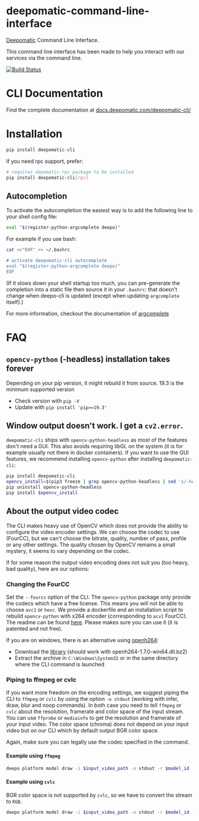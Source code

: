 # deepomatic-command-line-interface

[Deepomatic](https://www.deepomatic.com) Command Line Interface.

This command line interface has been made to help you interact with our services via the command line.

[![Build Status](https://travis-ci.com/Deepomatic/deepocli.svg?branch=master)](https://travis-ci.com/Deepomatic/deepocli)

# CLI Documentation

Find the complete documentation at [docs.deepomatic.com/deepomatic-cli/](https://docs.deepomatic.com/deepomatic-cli/)

# Installation

```bash
pip install deepomatic-cli
```

If you need rpc support, prefer:
```bash
# requires deeomatic-rpc package to be installed
pip install deepomatic-cli[rpc]
```

## Autocompletion

To activate the autocompletion the easiest way is to add the following line to your shell config file:

```bash
eval "$(register-python-argcomplete deepo)"
```

For example if you use bash:

```bash
cat <<"EOF" >> ~/.bashrc

# activate deepomatic-cli autocomplete
eval "$(register-python-argcomplete deepo)"
EOF
```

(If it slows down your shell startup too much, you can pre-generate the completion into a static file then source it in your `.bashrc`: that doesn't change when deepo-cli is updated (except when updating `argcomplete` itself).)

For more information, checkout the documentation of [argcomplete](https://github.com/kislyuk/argcomplete)

# FAQ

## `opencv-python` (-headless) installation takes forever

Depending on your pip version, it might rebuild it from source. 19.3 is the minimum supported version
- Check version with `pip -V`
- Update with `pip install 'pip>=19.3'`

## Window output doesn't work. I get a `cv2.error`.

`deepomatic-cli` ships with `opencv-python-headless` as most of the features don't need a GUI.
This also avoids requiring libGL on the system (it is for example usually not there in docker containers).
If you want to use the GUI features, we recommend installing `opencv-python` after installing `deepomatic-cli`:
```bash
pip install deepomatic-cli
opencv_install=$(pip3 freeze | grep opencv-python-headless | sed 's/-headless//g')
pip uninstall opencv-python-headless
pip install $opencv_install
```

## About the output video codec

The CLI makes heavy use of OpenCV which does not provide the ability to configure the video encoder settings.
We can choose the codec to use (FourCC), but we can't choose the bitrate, quality, number of pass, profile or any other settings.
The quality chosen by OpenCV remains a small mystery, it seems to vary depending on the codec.

If for some reason the output video encoding does not suit you (too heavy, bad quality), here are our options:

### Changing the FourCC

Set the `--fourcc` option of the CLI. The `opencv-python` package only provide the codecs which have a free license.
This means you will not be able to choose `avc1` or `hevc`. We provide a dockerfile and an installation script to rebuild `opencv-python` with x264 encoder (corresponding to `acv1` FourCC).
The readme can be found [here](docker/README.md). Please makes sure you can use it (it is patented and not free).

If you are on windows, there is an alternative using [openh264](https://github.com/cisco/openh264):
- Download the [library](https://github.com/cisco/openh264/releases) (should work with openh264-1.7.0-win64.dll.bz2)
- Extract the archive in `C:\Windows\System32` or in the same directory where the CLI command is launched

### Piping to ffmpeg or cvlc

If you want more freedom on the encoding settings, we suggest piping the CLI to `ffmpeg` or `cvlc` by using the option `-o stdout` (working with infer, draw, blur and noop commands).
In both case you need to tell `ffmpeg` or `cvlc` about the resolution, framerate and color space of the input stream.
You can use `ffprobe` or `mediainfo` to get the resolution and framerate of your input video.
The color space (chroma) does not depend on your input video but on our CLI which by default output BGR color space.

Again, make sure you can legally use the codec specified in the command.

#### Example using `ffmpeg`

```bash
deepo platform model draw -i $input_video_path -o stdout -r $model_id | ffmpeg -f rawvideo -pixel_format bgr24 -video_size 1280x720 -framerate 15 -i - -c:v $codec $output_video_path
```

#### Example using `cvlc`

BGR color space is not supported by `cvlc`, so we have to convert the stream to `RGB`.

```bash
deepo platform model draw -i $input_video_path -o stdout -r $model_id --output_color_space RGB | cvlc --demux=rawvideo --rawvid-fps=15 --rawvid-width=1280 --rawvid-height=720 --rawvid-chroma=RV24 - --sout "#transcode{vcodec=$codec}:std{access=file,dst=$output_video_path}" vlc://quit
```
